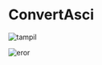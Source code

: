 # ConvertAsci
![tampil](https://user-images.githubusercontent.com/52120154/59995373-2491e700-9681-11e9-86c3-e0fee09b435c.png)


![eror](https://user-images.githubusercontent.com/52120154/59995502-818d9d00-9681-11e9-8d15-4cb04bcae6f1.png)
